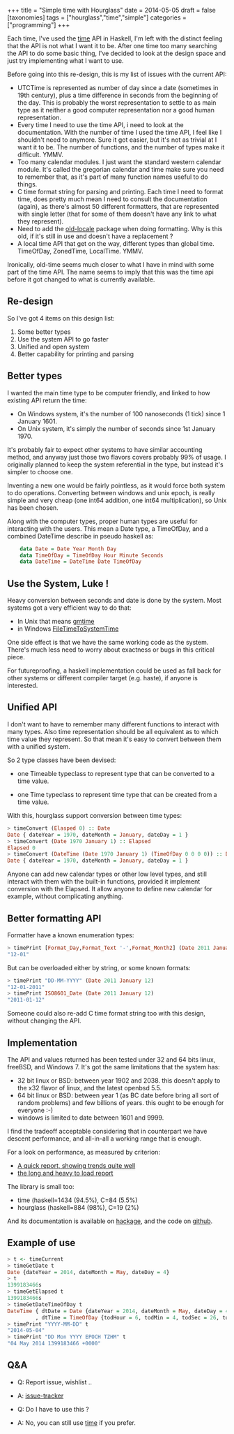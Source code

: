 +++
title = "Simple time with Hourglass"
date = 2014-05-05
draft = false
[taxonomies]
tags = ["hourglass","time","simple"]
categories = ["programming"]
+++

Each time, I've used the [time](http://hackage.haskell.org/package/time) API in
Haskell, I'm left with the distinct feeling that the API is not what I want it
to be. After one time too many searching the API to do some basic thing, I've
decided to look at the design space and just try implementing what I want to
use.

<!-- more -->

Before going into this re-design, this is my list of issues with the current API:

* UTCTime is represented as number of day since a date (sometimes in 19th
  century), plus a time difference in seconds from the beginning of the day.
  This is probably the worst representation to settle to as main type as it
  neither a good computer representation nor a good human representation.
* Every time I need to use the time API, i need to look at the documentation.
  With the number of time I used the time API, I feel like I shouldn't need to
  anymore. Sure it got easier, but it's not as trivial at I want it to be.
  The number of functions, and the number of types make it difficult. YMMV.
* Too many calendar modules. I just want the standard western calendar module.
  It's called the gregorian calendar and time make sure you need to remember
  that, as it's part of many function names useful to do things.
* C time format string for parsing and printing. Each time I need to format time,
  does pretty much mean I need to consult the documentation (again), as there's almost
  50 different formatters, that are represented with single letter (that for some of them doesn't have any link to what they represent).
* Need to add the [old-locale](http://hackage.haskell.org/package/old-locale)
  package when doing formatting. Why is this old, if it's still in use and
  doesn't have a replacement ?
* A local time API that get on the way, different types than global time.
  TimeOfDay, ZonedTime, LocalTime. YMMV.

Ironically, old-time seems much closer to what I have in mind with some part of
the time API.  The name seems to imply that this was the time api before it got
changed to what is currently available.

Re-design
---------

So I've got 4 items on this design list:

1) Some better types
2) Use the system API to go faster
3) Unified and open system
4) Better capability for printing and parsing

Better types
------------

I wanted the main time type to be computer friendly, and linked to how existing API return the time:

* On Windows system, it's the number of 100 nanoseconds (1 tick) since 1 January 1601.
* On Unix system, it's simply the number of seconds since 1st January 1970.

It's probably fair to expect other systems to have similar accounting method,
and anyway just those two flavors covers probably 99% of usage. I originally
planned to keep the system referential in the type, but instead it's simpler to
choose one.

Inventing a new one would be fairly pointless, as it would force both system to
do operations. Converting between windows and unix epoch, is really simple and
very cheap (one int64 addition, one int64 multiplication), so Unix has been chosen.

Along with the computer types, proper human types are useful for interacting
with the users. This mean a Date type, a TimeOfDay, and a combined DateTime
describe in pseudo haskell as:

```haskell
    data Date = Date Year Month Day
    data TimeOfDay = TimeOfDay Hour Minute Seconds
    data DateTime = DateTime Date TimeOfDay
```

Use the System, Luke !
----------------------

Heavy conversion between seconds and date is done by the system. Most
systems got a very efficient way to do that:

* In Unix that means [gmtime](http://pubs.opengroup.org/onlinepubs/009695399/functions/gmtime.html)
* in Windows [FileTimeToSystemTime](http://www.cs.rpi.edu/courses/fall01/os/FileTimeToSystemTime.html)

One side effect is that we have the same working code as the system.  There's
much less need to worry about exactness or bugs in this critical piece.

For futureproofing, a haskell implementation could be used as fall back for
other systems or different compiler target (e.g. haste), if anyone is
interested.

Unified API
-----------

I don't want to have to remember many different functions to interact with many types.
Also time representation should be all equivalent as to which time value they represent.
So that mean it's easy to convert between them with a unified system.

So 2 type classes have been devised:

* one Timeable typeclass to represent type that can be converted to a time
  value.

* one Time typeclass to represent time type that can be created from a time
  value.

With this, hourglass support conversion between time types:

```haskell
> timeConvert (Elasped 0) :: Date
Date { dateYear = 1970, dateMonth = January, dateDay = 1 }
> timeConvert (Date 1970 January 1) :: Elapsed
Elapsed 0
> timeConvert (DateTime (Date 1970 January 1) (TimeOfDay 0 0 0 0)) :: Date
Date { dateYear = 1970, dateMonth = January, dateDay = 1 }
```

Anyone can add new calendar types or other low level types, and still interact
with them with the built-in functions, provided it implement conversion with
the Elapsed. It allow anyone to define new calendar for example, without
complicating anything.

Better formatting API
---------------------

Formatter have a known enumeration types:

```haskell
> timePrint [Format_Day,Format_Text '-',Format_Month2] (Date 2011 January 12)
"12-01"
```

But can be overloaded either by string, or some known formats:

```haskell
> timePrint "DD-MM-YYYY" (Date 2011 January 12)
"12-01-2011"
> timePrint ISO8601_Date (Date 2011 January 12)
"2011-01-12"
```

Someone could also re-add C time format string too with this design,
without changing the API.

Implementation
--------------

The API and values returned has been tested under 32 and 64 bits linux,
freeBSD, and Windows 7.  It's got the same limitations that the system has:

* 32 bit linux or BSD: between year 1902 and 2038. this doesn't apply to the x32 flavor of linux, and the latest openbsd 5.5.
* 64 bit linux or BSD: between year 1 (as BC date before bring all sort of random problems) and few billions of years. this ought to be enough for everyone :-)
* windows is limited to date between 1601 and 9999.

I find the tradeoff acceptable considering that in counterpart we have descent
performance, and all-in-all a working range that is enough.

For a look on performance, as measured by criterion:

* [A quick report, showing trends quite well](http://tab.snarc.org/misc/hourglass-small-criterion.html)
* [the long and heavy to load report](http://tab.snarc.org/misc/hourglass-criterion.html)

The library is small too:

* time      (haskell=1434 (94.5%), C=84 (5.5%)
* hourglass (haskell=884 (98%), C=19 (2%)

And its documentation is available on [hackage](http://hackage.haskell.org/package/hourglass), and the code on [github](https://github.com/vincenthz/hs-hourglass).

Example of use
--------------

```haskell
> t <- timeCurrent
> timeGetDate t
Date {dateYear = 2014, dateMonth = May, dateDay = 4}
> t
1399183466s
> timeGetElapsed t
1399183466s
> timeGetDateTimeOfDay t
DateTime { dtDate = Date {dateYear = 2014, dateMonth = May, dateDay = 4}
         , dtTime = TimeOfDay {todHour = 6, todMin = 4, todSec = 26, todNSec = 0ns}}
> timePrint "YYYY-MM-DD" t
"2014-05-04"
> timePrint "DD Mon YYYY EPOCH TZHM" t
"04 May 2014 1399183466 +0000"
```

Q&A
---

* Q: Report issue, wishlist ..
* A: [issue-tracker](https://github.com/vincenthz/hs-hourglass/issues)

* Q: Do I have to use this ?
* A: No, you can still use [time](http://hackage.haskell.org/package/time) if you prefer.
